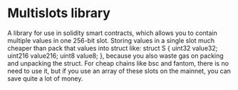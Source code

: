# Multislots library

A library for use in solidity smart contracts, which allows you to contain multiple values in one 256-bit slot.
Storing values in a single slot much cheaper than pack that values into struct like:
struct S {
    uint32 value32;
    uint216 value216;
    uint8 value8;
}, because you also waste gas on packing and unpacking the struct.
For cheap chains like bsc and fantom, there is no need to use it, but if you use an array of these slots on the mainnet, you can save quite a lot of money.
